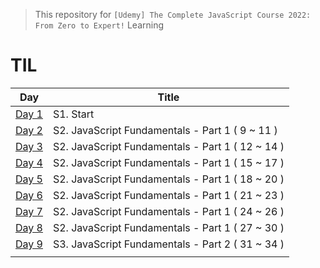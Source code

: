> This repository for `[Udemy] The Complete JavaScript Course 2022: From Zero to Expert!` Learning

# TIL

| Day                              | Title                                            |
| -------------------------------- | ------------------------------------------------ |
| [Day 1](./markdown/cjs220830.md) | S1. Start                                        |
| [Day 2](./markdown/cjs220831.md) | S2. JavaScript Fundamentals - Part 1 ( 9 ~ 11 )  |
| [Day 3](./markdown/cjs220901.md) | S2. JavaScript Fundamentals - Part 1 ( 12 ~ 14 ) |
| [Day 4](./markdown/cjs220902.md) | S2. JavaScript Fundamentals - Part 1 ( 15 ~ 17 ) |
| [Day 5](./markdown/cjs220903.md) | S2. JavaScript Fundamentals - Part 1 ( 18 ~ 20 ) |
| [Day 6](./markdown/cjs220904.md) | S2. JavaScript Fundamentals - Part 1 ( 21 ~ 23 ) |
| [Day 7](./markdown/cjs220905.md) | S2. JavaScript Fundamentals - Part 1 ( 24 ~ 26 ) |
| [Day 8](./markdown/cjs220906.md) | S2. JavaScript Fundamentals - Part 1 ( 27 ~ 30 ) |
| [Day 9](./markdown/cjs220907.md) | S3. JavaScript Fundamentals - Part 2 ( 31 ~ 34 ) |
|                                  |                                                  |
